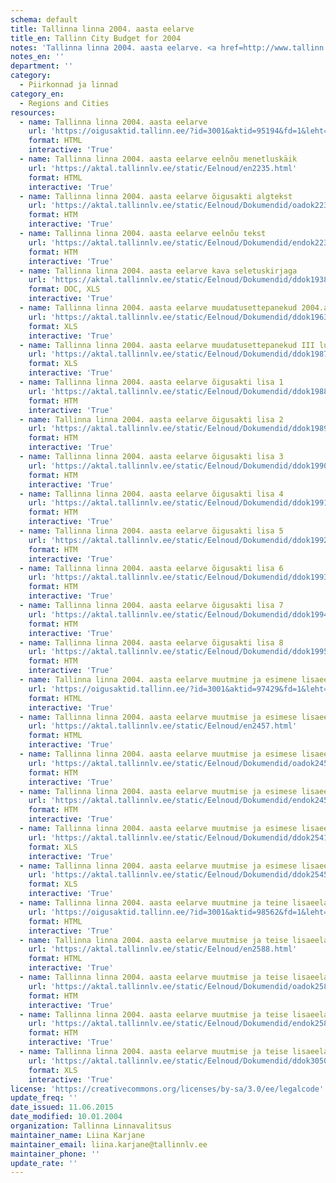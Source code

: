 ```yaml
---
schema: default
title: Tallinna linna 2004. aasta eelarve
title_en: Tallinn City Budget for 2004
notes: 'Tallinna linna 2004. aasta eelarve. <a href=http://www.tallinn.ee/eelarve>Tallinna eelarved</a>.'
notes_en: ''
department: ''
category:
  - Piirkonnad ja linnad
category_en:
  - Regions and Cities
resources:
  - name: Tallinna linna 2004. aasta eelarve
    url: 'https://oigusaktid.tallinn.ee/?id=3001&aktid=95194&fd=1&leht=1&q_sort=elex_akt.akt_vkp'
    format: HTML
    interactive: 'True'
  - name: Tallinna linna 2004. aasta eelarve eelnõu menetluskäik
    url: 'https://aktal.tallinnlv.ee/static/Eelnoud/en2235.html'
    format: HTML
    interactive: 'True'
  - name: Tallinna linna 2004. aasta eelarve õigusakti algtekst
    url: 'https://aktal.tallinnlv.ee/static/Eelnoud/Dokumendid/oadok2235.htm'
    format: HTM
    interactive: 'True'
  - name: Tallinna linna 2004. aasta eelarve eelnõu tekst
    url: 'https://aktal.tallinnlv.ee/static/Eelnoud/Dokumendid/endok2235.htm'
    format: HTM
    interactive: 'True'
  - name: Tallinna linna 2004. aasta eelarve kava seletuskirjaga
    url: 'https://aktal.tallinnlv.ee/static/Eelnoud/Dokumendid/ddok1938.zip'
    format: DOC, XLS
    interactive: 'True'
  - name: Tallinna linna 2004. aasta eelarve muudatusettepanekud 2004.a eelarve II lug. linnavalitsuse arvamusega
    url: 'https://aktal.tallinnlv.ee/static/Eelnoud/Dokumendid/ddok1963.xls'
    format: XLS
    interactive: 'True'
  - name: Tallinna linna 2004. aasta eelarve muudatusettepanekud III lugemiseks
    url: 'https://aktal.tallinnlv.ee/static/Eelnoud/Dokumendid/ddok1987.xls'
    format: XLS
    interactive: 'True'
  - name: Tallinna linna 2004. aasta eelarve õigusakti lisa 1
    url: 'https://aktal.tallinnlv.ee/static/Eelnoud/Dokumendid/ddok1988.htm'
    format: HTM
    interactive: 'True'
  - name: Tallinna linna 2004. aasta eelarve õigusakti lisa 2
    url: 'https://aktal.tallinnlv.ee/static/Eelnoud/Dokumendid/ddok1989.htm'
    format: HTM
    interactive: 'True'
  - name: Tallinna linna 2004. aasta eelarve õigusakti lisa 3
    url: 'https://aktal.tallinnlv.ee/static/Eelnoud/Dokumendid/ddok1990.htm'
    format: HTM
    interactive: 'True'
  - name: Tallinna linna 2004. aasta eelarve õigusakti lisa 4
    url: 'https://aktal.tallinnlv.ee/static/Eelnoud/Dokumendid/ddok1991.htm'
    format: HTM
    interactive: 'True'
  - name: Tallinna linna 2004. aasta eelarve õigusakti lisa 5
    url: 'https://aktal.tallinnlv.ee/static/Eelnoud/Dokumendid/ddok1992.htm'
    format: HTM
    interactive: 'True'
  - name: Tallinna linna 2004. aasta eelarve õigusakti lisa 6
    url: 'https://aktal.tallinnlv.ee/static/Eelnoud/Dokumendid/ddok1993.htm'
    format: HTM
    interactive: 'True'
  - name: Tallinna linna 2004. aasta eelarve õigusakti lisa 7
    url: 'https://aktal.tallinnlv.ee/static/Eelnoud/Dokumendid/ddok1994.htm'
    format: HTM
    interactive: 'True'
  - name: Tallinna linna 2004. aasta eelarve õigusakti lisa 8
    url: 'https://aktal.tallinnlv.ee/static/Eelnoud/Dokumendid/ddok1995.htm'
    format: HTM
    interactive: 'True'
  - name: Tallinna linna 2004. aasta eelarve muutmine ja esimene lisaeelarve
    url: 'https://oigusaktid.tallinn.ee/?id=3001&aktid=97429&fd=1&leht=1&q_sort=elex_akt.akt_vkp'
    format: HTML
    interactive: 'True'
  - name: Tallinna linna 2004. aasta eelarve muutmise ja esimese lisaeelarve eelnõu menetluskäik
    url: 'https://aktal.tallinnlv.ee/static/Eelnoud/en2457.html'
    format: HTML
    interactive: 'True'
  - name: Tallinna linna 2004. aasta eelarve muutmise ja esimese lisaeelarve õigusakti algtekst
    url: 'https://aktal.tallinnlv.ee/static/Eelnoud/Dokumendid/oadok2457.htm'
    format: HTM
    interactive: 'True'
  - name: Tallinna linna 2004. aasta eelarve muutmise ja esimese lisaeelarve eelnõu tekst
    url: 'https://aktal.tallinnlv.ee/static/Eelnoud/Dokumendid/endok2457.htm'
    format: HTM
    interactive: 'True'
  - name: Tallinna linna 2004. aasta eelarve muutmise ja esimese lisaeelarve parandusettepanekute tabel 17.06.2004
    url: 'https://aktal.tallinnlv.ee/static/Eelnoud/Dokumendid/ddok2541.xls'
    format: XLS
    interactive: 'True'
  - name: Tallinna linna 2004. aasta eelarve muutmise ja esimese lisaeelarve muudatusettepanekud Tallinna linna 2004. aasta lisaeelarve eelnõu III lugemiseks
    url: 'https://aktal.tallinnlv.ee/static/Eelnoud/Dokumendid/ddok2545.xls'
    format: XLS
    interactive: 'True'
  - name: Tallinna linna 2004. aasta eelarve muutmine ja teine lisaeelarve
    url: 'https://oigusaktid.tallinn.ee/?id=3001&aktid=98562&fd=1&leht=1&q_sort=elex_akt.akt_vkp'
    format: HTML
    interactive: 'True'
  - name: Tallinna linna 2004. aasta eelarve muutmise ja teise lisaeelarve eelnõu menetluskäik
    url: 'https://aktal.tallinnlv.ee/static/Eelnoud/en2588.html'
    format: HTML
    interactive: 'True'
  - name: Tallinna linna 2004. aasta eelarve muutmise ja teise lisaeelarve õigusakti algtekst
    url: 'https://aktal.tallinnlv.ee/static/Eelnoud/Dokumendid/oadok2588.htm'
    format: HTM
    interactive: 'True'
  - name: Tallinna linna 2004. aasta eelarve muutmise ja teise lisaeelarve eelnõu tekst
    url: 'https://aktal.tallinnlv.ee/static/Eelnoud/Dokumendid/endok2588.htm'
    format: HTM
    interactive: 'True'
  - name: Tallinna linna 2004. aasta eelarve muutmise ja teise lisaeelarve õigusakti lisa
    url: 'https://aktal.tallinnlv.ee/static/Eelnoud/Dokumendid/ddok3050.xls'
    format: XLS
    interactive: 'True'
license: 'https://creativecommons.org/licenses/by-sa/3.0/ee/legalcode'
update_freq: ''
date_issued: 11.06.2015
date_modified: 10.01.2004
organization: Tallinna Linnavalitsus
maintainer_name: Liina Karjane
maintainer_email: liina.karjane@tallinnlv.ee
maintainer_phone: ''
update_rate: ''
---
```


